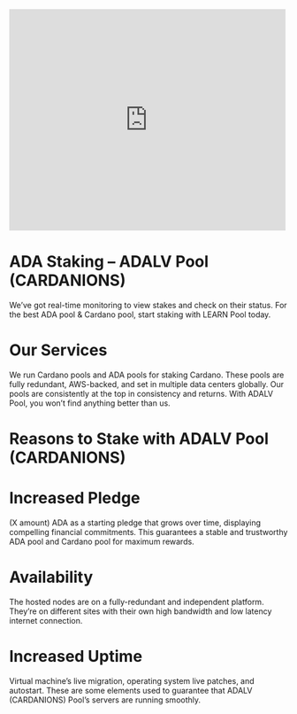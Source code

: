 <iframe width="500" height="400" frameborder="0" src="https://js.adapools.org/widget.html?pool=8e5cafd11f60a5af9c6f05a40c5cd2223cb16d9a7d457a9347b32e9a"><a href="https://adapools.org/pool/8e5cafd11f60a5af9c6f05a40c5cd2223cb16d9a7d457a9347b32e9a">Detail</a></iframe>

# ADA Staking – ADALV Pool (CARDANIONS)

We’ve got real-time monitoring to view stakes and check on their status. For the best ADA pool & Cardano pool, start staking with LEARN Pool today.

# Our Services

We run Cardano pools and ADA pools for staking Cardano. These pools are fully redundant, AWS-backed, and set in multiple data centers globally. Our pools are consistently at the top in consistency and returns. With ADALV Pool, you won’t find anything better than us.


# Reasons to Stake with ADALV Pool (CARDANIONS)

# Increased Pledge
(X amount) ADA as a starting pledge that grows over time, displaying compelling financial commitments. This guarantees a stable and trustworthy ADA pool and Cardano pool for maximum rewards.

# Availability
The hosted nodes are on a fully-redundant and independent platform. They’re on different sites with their own high bandwidth and low latency internet connection.

# Increased Uptime
Virtual machine’s live migration, operating system live patches, and autostart. These are some elements used to guarantee that ADALV (CARDANIONS) Pool’s servers are running smoothly.


